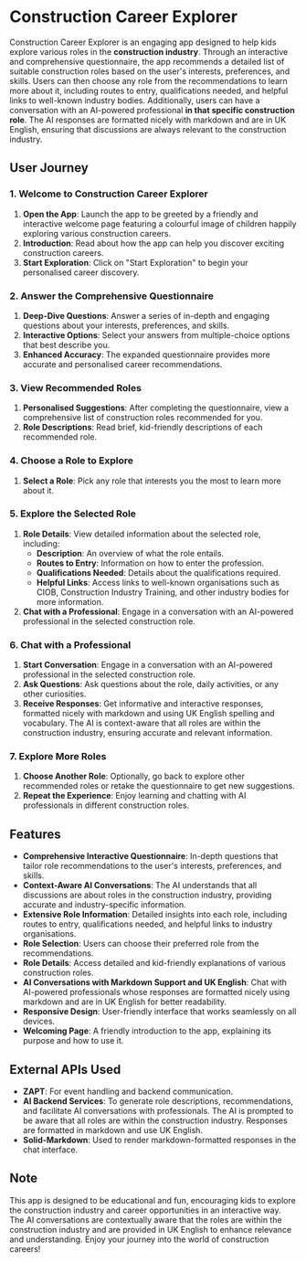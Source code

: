 # Construction Career Explorer

Construction Career Explorer is an engaging app designed to help kids explore various roles in the **construction industry**. Through an interactive and comprehensive questionnaire, the app recommends a detailed list of suitable construction roles based on the user's interests, preferences, and skills. Users can then choose any role from the recommendations to learn more about it, including routes to entry, qualifications needed, and helpful links to well-known industry bodies. Additionally, users can have a conversation with an AI-powered professional **in that specific construction role**. The AI responses are formatted nicely with markdown and are in UK English, ensuring that discussions are always relevant to the construction industry.

## User Journey

### 1. Welcome to Construction Career Explorer

1. **Open the App**: Launch the app to be greeted by a friendly and interactive welcome page featuring a colourful image of children happily exploring various construction careers.
2. **Introduction**: Read about how the app can help you discover exciting construction careers.
3. **Start Exploration**: Click on "Start Exploration" to begin your personalised career discovery.

### 2. Answer the Comprehensive Questionnaire

1. **Deep-Dive Questions**: Answer a series of in-depth and engaging questions about your interests, preferences, and skills.
2. **Interactive Options**: Select your answers from multiple-choice options that best describe you.
3. **Enhanced Accuracy**: The expanded questionnaire provides more accurate and personalised career recommendations.

### 3. View Recommended Roles

1. **Personalised Suggestions**: After completing the questionnaire, view a comprehensive list of construction roles recommended for you.
2. **Role Descriptions**: Read brief, kid-friendly descriptions of each recommended role.

### 4. Choose a Role to Explore

1. **Select a Role**: Pick any role that interests you the most to learn more about it.

### 5. Explore the Selected Role

1. **Role Details**: View detailed information about the selected role, including:
   - **Description**: An overview of what the role entails.
   - **Routes to Entry**: Information on how to enter the profession.
   - **Qualifications Needed**: Details about the qualifications required.
   - **Helpful Links**: Access links to well-known organisations such as CIOB, Construction Industry Training, and other industry bodies for more information.
2. **Chat with a Professional**: Engage in a conversation with an AI-powered professional in the selected construction role.

### 6. Chat with a Professional

1. **Start Conversation**: Engage in a conversation with an AI-powered professional in the selected construction role.
2. **Ask Questions**: Ask questions about the role, daily activities, or any other curiosities.
3. **Receive Responses**: Get informative and interactive responses, formatted nicely with markdown and using UK English spelling and vocabulary. The AI is context-aware that all roles are within the construction industry, ensuring accurate and relevant information.

### 7. Explore More Roles

1. **Choose Another Role**: Optionally, go back to explore other recommended roles or retake the questionnaire to get new suggestions.
2. **Repeat the Experience**: Enjoy learning and chatting with AI professionals in different construction roles.

## Features

- **Comprehensive Interactive Questionnaire**: In-depth questions that tailor role recommendations to the user's interests, preferences, and skills.
- **Context-Aware AI Conversations**: The AI understands that all discussions are about roles in the construction industry, providing accurate and industry-specific information.
- **Extensive Role Information**: Detailed insights into each role, including routes to entry, qualifications needed, and helpful links to industry organisations.
- **Role Selection**: Users can choose their preferred role from the recommendations.
- **Role Details**: Access detailed and kid-friendly explanations of various construction roles.
- **AI Conversations with Markdown Support and UK English**: Chat with AI-powered professionals whose responses are formatted nicely using markdown and are in UK English for better readability.
- **Responsive Design**: User-friendly interface that works seamlessly on all devices.
- **Welcoming Page**: A friendly introduction to the app, explaining its purpose and how to use it.

## External APIs Used

- **ZAPT**: For event handling and backend communication.
- **AI Backend Services**: To generate role descriptions, recommendations, and facilitate AI conversations with professionals. The AI is prompted to be aware that all roles are within the construction industry. Responses are formatted in markdown and use UK English.
- **Solid-Markdown**: Used to render markdown-formatted responses in the chat interface.

## Note

This app is designed to be educational and fun, encouraging kids to explore the construction industry and career opportunities in an interactive way. The AI conversations are contextually aware that the roles are within the construction industry and are provided in UK English to enhance relevance and understanding. Enjoy your journey into the world of construction careers!